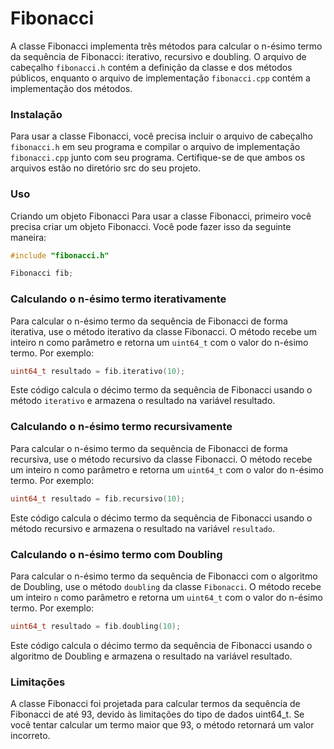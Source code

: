 # Fibonacci
A classe Fibonacci implementa três métodos para calcular o n-ésimo termo da sequência de Fibonacci: iterativo, recursivo e doubling. O arquivo de cabeçalho `fibonacci.h` contém a definição da classe e dos métodos públicos, enquanto o arquivo de implementação `fibonacci.cpp` contém a implementação dos métodos.

### Instalação
Para usar a classe Fibonacci, você precisa incluir o arquivo de cabeçalho `fibonacci.h` em seu programa e compilar o arquivo de implementação `fibonacci.cpp` junto com seu programa. Certifique-se de que ambos os arquivos estão no diretório src do seu projeto.

### Uso
Criando um objeto Fibonacci
Para usar a classe Fibonacci, primeiro você precisa criar um objeto Fibonacci. Você pode fazer isso da seguinte maneira:

```c++
#include "fibonacci.h"

Fibonacci fib;
```
### Calculando o n-ésimo termo iterativamente
Para calcular o n-ésimo termo da sequência de Fibonacci de forma iterativa, use o método iterativo da classe Fibonacci. O método recebe um inteiro n como parâmetro e retorna um `uint64_t` com o valor do n-ésimo termo. Por exemplo:

```c++
uint64_t resultado = fib.iterativo(10);
```
Este código calcula o décimo termo da sequência de Fibonacci usando o método `iterativo` e armazena o resultado na variável resultado.

### Calculando o n-ésimo termo recursivamente
Para calcular o n-ésimo termo da sequência de Fibonacci de forma recursiva, use o método recursivo da classe Fibonacci. O método recebe um inteiro n como parâmetro e retorna um `uint64_t` com o valor do n-ésimo termo. Por exemplo:

```c++
uint64_t resultado = fib.recursivo(10);
```
Este código calcula o décimo termo da sequência de Fibonacci usando o método recursivo e armazena o resultado na variável `resultado`.

### Calculando o n-ésimo termo com Doubling
Para calcular o n-ésimo termo da sequência de Fibonacci com o algoritmo de Doubling, use o método `doubling` da classe `Fibonacci`. O método recebe um inteiro `n` como parâmetro e retorna um `uint64_t` com o valor do n-ésimo termo. Por exemplo:

```c++
uint64_t resultado = fib.doubling(10);
```

Este código calcula o décimo termo da sequência de Fibonacci usando o algoritmo de Doubling e armazena o resultado na variável resultado.

### Limitações
A classe Fibonacci foi projetada para calcular termos da sequência de Fibonacci de até 93, devido às limitações do tipo de dados uint64_t. Se você tentar calcular um termo maior que 93, o método retornará um valor incorreto.
